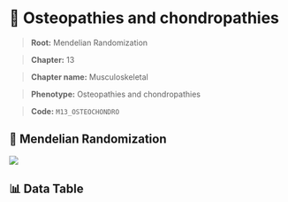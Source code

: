 # 🧪 Osteopathies and chondropathies

> **Root:** Mendelian Randomization

> **Chapter:** 13  

> **Chapter name:** Musculoskeletal

> **Phenotype:** Osteopathies and chondropathies  

> **Code:** `M13_OSTEOCHONDRO`

## 🧬 Mendelian Randomization  

<img src="/MR/Figures/Forward/M13_OSTEOCHONDRO.png"/>

## 📊 Data Table

<CsvTableMRF src="/public/MR/Data/Forward/M13_OSTEOCHONDRO.csv"/>
